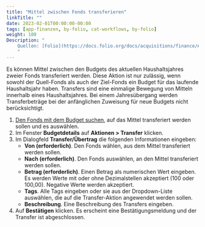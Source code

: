 ```yaml
---
title: "Mittel zwischen Fonds transferieren"
linkTitle: ""
date: 2023-02-01T00:00:00-00:00
tags: [app-finanzen, by-folio, cat-workflows, by-folio]
weight: 100
Description: "
    Quellen: [Folio](https://docs.folio.org/docs/acquisitions/finance/#transferring-money-between-funds) & [GBV](https://info.gbv.de/display/FOLIOGBVEXTERN/Folio:+Mittel+zwischen+Fonds+transferieren)
    "
---
```


Es können Mittel zwischen den Budgets des aktuellen Haushaltsjahres zweier Fonds transferiert werden. Diese Aktion ist nur zulässig, wenn sowohl der Quell-Fonds als auch der Ziel-Fonds ein Budget für das laufende Haushaltsjahr haben. Transfers sind eine einmalige Bewegung von Mitteln innerhalb eines Haushaltsjahres. Bei einem Jahresübergang werden Transferbeträge bei der anfänglichen Zuweisung für neue Budgets nicht berücksichtigt.

1.  [Den Fonds mit dem Budget suchen](https://info.gbv.de/display/FOLIOGBVEXTERN/Folio%3A+Haushaltsjahr%2C+Etat%2C+Gruppe%2C+Fonds+suchen), auf das Mittel transferiert werden sollen und es auswählen.
2.  Im Fenster **Budgetdetails** auf **Aktionen > Transfer** klicken.
3.  Im Dialogfeld **Transfer/Übertrag** die folgenden Informationen eingeben:
    * **Von (erforderlich)**. Den Fonds wählen, aus dem Mittel transferiert werden sollen.
    * **Nach (erforderlich)**. Den Fonds auswählen, an den Mittel transferiert werden sollen.
    * **Betrag (erforderlich)**. Einen Betrag als numerischen Wert eingeben. Es werden Werte mit oder ohne Dezimalstellen akzeptiert (100 oder 100,00). Negative Werte werden akzeptiert.
    * **Tags**. Alle Tags eingeben oder sie aus der Dropdown-Liste auswählen, die auf die Transfer-Aktion angewendet werden sollen.
    * **Beschreibung**. Eine Beschreibung des Transfers eingeben.
4.  Auf **Bestätigen** klicken. Es erscheint eine Bestätigungsmeldung und der Transfer ist abgeschlossen.
